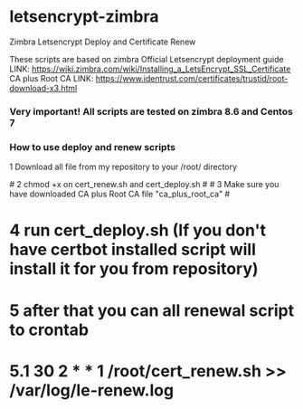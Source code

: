 # letsencrypt-zimbra
Zimbra Letsencrypt Deploy and Certificate Renew

These scripts are based on zimbra Official Letsencrypt deployment guide
LINK: https://wiki.zimbra.com/wiki/Installing_a_LetsEncrypt_SSL_Certificate
CA plus Root CA
LINK: https://www.identrust.com/certificates/trustid/root-download-x3.html

### Very important! All scripts are tested on zimbra 8.6 and Centos 7 ###

### How to use deploy and renew scripts ####
<p>1 Download all file from my repository to your /root/ directory </p>
# 2 chmod +x on cert_renew.sh and cert_deploy.sh  #
# 3 Make sure you have downloaded CA plus Root CA file "ca_plus_root_ca" #

# 4 run cert_deploy.sh (If you don't have certbot installed script will install it for you from repository) #
# 5 after that you can all renewal script to crontab #
# 5.1 30 2 * * 1 /root/cert_renew.sh >> /var/log/le-renew.log #




